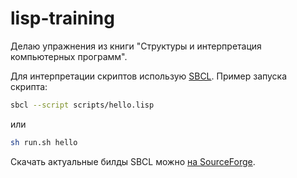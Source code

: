 # lisp-training

Делаю упражнения из книги "Структуры и интерпретация компьютерных программ".

Для интерпретации скриптов использую [SBCL](https://www.sbcl.org). Пример запуска скрипта:

```sh
sbcl --script scripts/hello.lisp
```

или

```sh
sh run.sh hello
```

Скачать актуальные билды SBCL можно [на SourceForge](https://sourceforge.net/projects/sbcl/files/sbcl/).
